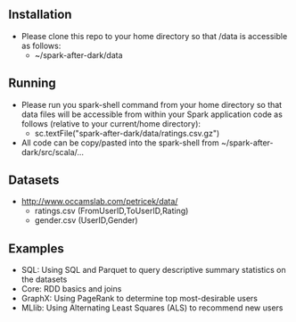 ## Installation
* Please clone this repo to your home directory so that /data is accessible as follows:
  * ~/spark-after-dark/data

## Running
* Please run you spark-shell command from your home directory so that data files will be accessible from within your Spark application code as follows (relative to your current/home directory):
  * sc.textFile("spark-after-dark/data/ratings.csv.gz")
* All code can be copy/pasted into the spark-shell from ~/spark-after-dark/src/scala/...

## Datasets
* http://www.occamslab.com/petricek/data/
  * ratings.csv (FromUserID,ToUserID,Rating)
  * gender.csv (UserID,Gender)

## Examples
* SQL:  Using SQL and Parquet to query descriptive summary statistics on the datasets
* Core:  RDD basics and joins
* GraphX:  Using PageRank to determine top most-desirable users
* MLlib:  Using Alternating Least Squares (ALS) to recommend new users
